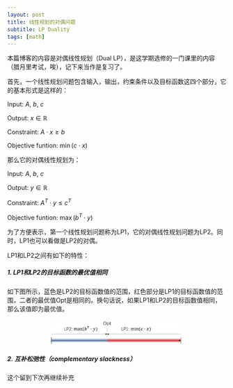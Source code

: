 ```yaml
---
layout: post
title: 线性规划的对偶问题
subtitle: LP Duality
tags: [math]
---
```



<head>
    <script src="https://cdn.mathjax.org/mathjax/latest/MathJax.js?config=TeX-AMS-MML_HTMLorMML" type="text/javascript"></script>
    <script type="text/x-mathjax-config">
        MathJax.Hub.Config({
            tex2jax: {
            skipTags: ['script', 'noscript', 'style', 'textarea', 'pre'],
            inlineMath: [['$','$']]
            }
        });
    </script>
</head>


<style> 
  img{ 
     width: 60%; 
     padding-left: 20%; 
  } 
</style>


本篇博客的内容是对偶线性规划（Dual LP），是这学期选修的一门课里的内容（腊月里考试，唉），记下来当作是复习了。

首先，一个线性规划问题包含输入，输出，约束条件以及目标函数这四个部分，它的基本形式是这样的：

Input: $A$, $b$, $c$

Output: $x \in \mathbb{R}$

Constraint: $A \cdot x \geq b$

Objective funtion: $\min(c \cdot x)$

那么它的对偶线性规划为：

Input: $A$, $b$, $c$

Output: $y \in \mathbb{R}$

Constraint: $A^T \cdot y \leq c^T$

Objective funtion: $\max(b^T\cdot y)$

为了方便表示，第一个线性规划问题称为LP1，它的对偶线性规划问题为LP2。同时，LP1也可以看做是LP2的对偶。

LP1和LP2之间有如下的特性：

##### 1. LP1和LP2的目标函数的最优值相同
如下图所示，蓝色是LP2的目标函数值的范围，红色部分是LP1的目标函数值的范围，二者的最优值Opt是相同的。换句话说，如果LP1和LP2的目标函数值相同，那么该值即为最优值。

![enter description here](../assets/2022-01-15/dual_lp1.png)

##### 2. 互补松弛性（complementary slackness）

这个留到下次再继续补充

